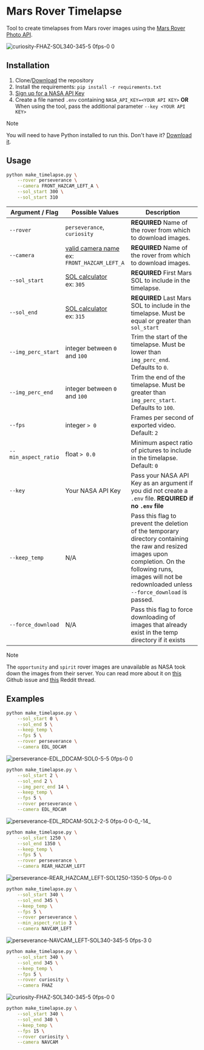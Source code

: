 # Mars Rover Timelapse
Tool to create timelapses from Mars rover images using the [Mars Rover Photo API](https://github.com/corincerami/mars-photo-api).

![curiosity-FHAZ-SOL340-345-5 0fps-0 0](https://github.com/user-attachments/assets/b2253532-dd05-438a-a6dc-c2845d4ea8ce)

## Installation

1. Clone/[Download](https://github.com/athuler/mars-rover-timelapse/archive/refs/heads/main.zip) the repository
2. Install the requirements: `pip install -r requirements.txt`
3. [Sign up for a NASA API Key](https://api.nasa.gov/)
4.
    Create a file named `.env` containing `NASA_API_KEY=<YOUR API KEY>`
    **OR**
    When using the tool, pass the additional parameter `--key <YOUR API KEY>`

> [!NOTE]  
> You will need to have Python installed to run this. Don't have it? [Download it](https://www.python.org/downloads/).


## Usage

```sh
python make_timelapse.py \
    --rover perseverance \
    --camera FRONT_HAZCAM_LEFT_A \
    --sol_start 300 \
    --sol_start 310
```

| Argument / Flag | Possible Values   | Description      |
| ------------- | ------------- | ------------- |
| `--rover` | `perseverance`, `curiosity` | **REQUIRED**  Name of the rover from which to download images. |
| `--camera` | [valid camera name](https://github.com/corincerami/mars-photo-api?tab=readme-ov-file#cameras)<br/>ex: `FRONT_HAZCAM_LEFT_A` | **REQUIRED**  Name of the rover from which to download images. |
| `--sol_start` | [SOL calculator](https://solonmars.com/)<br/>ex: `305` | **REQUIRED**  First Mars SOL to include in the timelapse. |
| `--sol_end` | [SOL calculator](https://solonmars.com/)<br/>ex: `315` | **REQUIRED**  Last Mars SOL to include in the timelapse. Must be equal or greater than `sol_start` |
| `--img_perc_start` | integer between `0` and `100` | Trim the start of the timelapse. Must be lower than `img_perc_end`. Defaults to `0`. |
| `--img_perc_end` | integer between `0` and `100` | Trim the end of the timelapse. Must be greater than `img_perc_start`. Defaults to `100`. |
| `--fps` | integer `> 0` | Frames per second of exported video. Default: `2` |
| `--min_aspect_ratio` | float `> 0.0` | Minimum aspect ratio of pictures to include in the timelapse. Default: `0` |
| `--key` | Your NASA API Key | Pass your NASA API Key as an argument if you did not create a `.env` file. **REQUIRED if no `.env` file** |
| `--keep_temp` | N/A | Pass this flag to prevent the deletion of the temporary directory containing the raw and resized images upon completion. On the following runs, images will not be redownloaded unless `--force_download` is passed. |
| `--force_download` | N/A | Pass this flag to force downloading of images that already exist in the temp directory if it exists |



> [!NOTE]  
> The `opportunity` and `spirit` rover images are unavailable as NASA took down the images from their server. You can read more about it on [this](https://github.com/corincerami/mars-photo-api/issues/197) Github issue and [this](https://www.reddit.com/r/Mars/comments/1c7a4kd/due_to_the_website_change_i_can_no_longer_find/) Reddit thread.

## Examples

```bash
python make_timelapse.py \
    --sol_start 0 \
    --sol_end 5 \
    --keep_temp \
    --fps 5 \
    --rover perseverance \
    --camera EDL_DDCAM 
```
![perseverance-EDL_DDCAM-SOL0-5-5 0fps-0 0](https://github.com/user-attachments/assets/d76e8477-3299-4bac-850c-fc9e129da78a)

```bash
python make_timelapse.py \
    --sol_start 2 \
    --sol_end 2 \
    --img_perc_end 14 \
    --keep_temp \
    --fps 5 \
    --rover perseverance \
    --camera EDL_RDCAM
```
![perseverance-EDL_RDCAM-SOL2-2-5 0fps-0 0-0_-14_](https://github.com/user-attachments/assets/e7fa4174-39f8-46d3-8dc9-a83182b9f841)

```bash
python make_timelapse.py \
    --sol_start 1250 \
    --sol_end 1350 \
    --keep_temp \
    --fps 5 \
    --rover perseverance \
    --camera REAR_HAZCAM_LEFT
```
![perseverance-REAR_HAZCAM_LEFT-SOL1250-1350-5 0fps-0 0](https://github.com/user-attachments/assets/a8e7605d-a40f-41dd-81ee-3972865a1d2a)

```bash
python make_timelapse.py \
    --sol_start 340 \
    --sol_end 345 \
    --keep_temp \
    --fps 5 \
    --rover perseverance \
    --min_aspect_ratio 3 \
    --camera NAVCAM_LEFT
```
![perseverance-NAVCAM_LEFT-SOL340-345-5 0fps-3 0](https://github.com/user-attachments/assets/b92612bd-840b-4dc9-b418-b04422110308)


```bash
python make_timelapse.py \
    --sol_start 340 \
    --sol_end 345 \
    --keep_temp \
    --fps 5 \
    --rover curiosity \
    --camera FHAZ
```
![curiosity-FHAZ-SOL340-345-5 0fps-0 0](https://github.com/user-attachments/assets/b2253532-dd05-438a-a6dc-c2845d4ea8ce)

```bash
python make_timelapse.py \
    --sol_start 340 \
    --sol_end 340 \
    --keep_temp \
    --fps 15 \
    --rover curiosity \
    --camera NAVCAM
```
